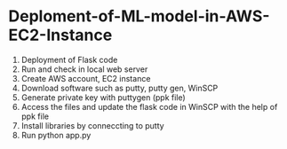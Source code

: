 # Deploment-of-ML-model-in-AWS-EC2-Instance

1. Deployment of Flask code 
2. Run and check in local web server
3. Create AWS account, EC2 instance
4. Download software such as putty, putty gen, WinSCP
5. Generate private key with puttygen (ppk file)
6. Access the files and update the flask code in WinSCP with the help of ppk file
7. Install libraries by conneccting to putty
8. Run python app.py
